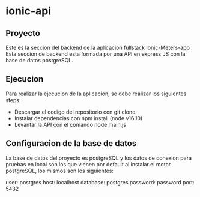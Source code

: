 # ionic-api
## Proyecto
Este es la seccion del backend de la aplicacion fullstack Ionic-Meters-app
Esta seccion de backend esta formada por una API en express JS con la base de datos postgreSQL.

## Ejecucion
Para realizar la ejecucion de la aplicacion, se debe realizar los siguientes steps:
- Descargar el codigo del repositorio con git clone
- Instalar dependencias con npm install (node v16.10)
- Levantar la API con el comando node main.js

## Configuracion de la base de datos
La base de datos del proyecto es postgreSQL y los datos de conexion para pruebas en local son los que vienen por default al instalar el motor postgreSQL, los mismos son los siguientes:

user: postgres
host: localhost
database: postgres
password: password
port: 5432